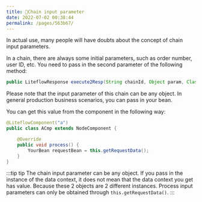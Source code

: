 ```yaml
---
title: 🎢Chain input parameter
date: 2022-07-02 00:38:44
permalink: /pages/563b67/
---
```


In actual use, many people will have doubts about the concept of chain input parameters.

In a chain, there are always some initial parameters, such as order number, user ID, etc. You need to pass in the second parameter of the following method:

```java
public LiteflowResponse execute2Resp(String chainId, Object param, Class<?>... contextBeanClazzArray)
```

Please note that the input parameter of this chain can be any object. In general production business scenarios, you can pass in your bean.

You can get this value from the component in the following way:

```java
@LiteflowComponent("a")
public class ACmp extends NodeComponent {

	@Override
	public void process() {
		YourBean requestBean = this.getRequestData();
	}
}
```

:::tip tip
The chain input parameter can be any object. If you pass in the instance of the data context, it does not mean that the data context you get has value. Because these 2 objects are 2 different instances.
Process input parameters can only be obtained through `this.getRequestData()`.
:::